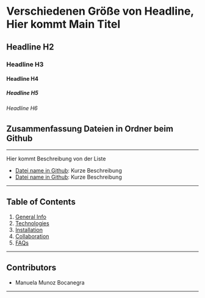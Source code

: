 # Verschiedenen Größe von Headline, Hier kommt Main Titel
## Headline H2
### Headline H3
#### Headline H4 
##### Headline H5
###### Headline H6


## Zusammenfassung Dateien in Ordner beim Github
***
Hier kommt Beschreibung von der Liste
* [Datei name in Github](https://permalinkGithub.com): Kurze Beschreibung
* [Datei name in Github](https://permalinkGithub.com): Kurze Beschreibung
-------------------------------------------------------------------------
## Table of Contents
1. [General Info](#general-info)
2. [Technologies](#technologies)
3. [Installation](#installation)
4. [Collaboration](#collaboration)
5. [FAQs](#faqs)

------------------------
## Contributors

- Manuela Munoz Bocanegra
---




